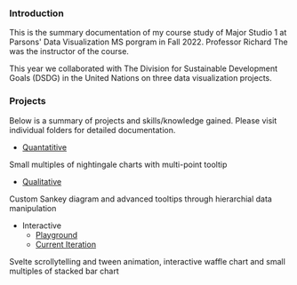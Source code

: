 ### Introduction

This is the summary documentation of my course study of Major Studio 1 at Parsons' Data Visualization MS porgram in Fall 2022. Professor Richard The was the instructor of the course.

This year we collaborated with The Division for Sustainable Development Goals (DSDG) in the United Nations on three data visualization projects.

### Projects

Below is a summary of projects and skills/knowledge gained. Please visit individual folders for detailed documentation.

- [Quantatitive](https://github.com/muonius/msdv-major-studio-1/tree/master/01_quantitative_project)

Small multiples of nightingale charts with multi-point tooltip

- [Qualitative](https://github.com/muonius/msdv-major-studio-1/tree/master/02_qualitative_project)

Custom Sankey diagram and advanced tooltips through hierarchial data manipulation

- Interactive
  - [Playground](https://github.com/muonius/msdv-major-studio-1/tree/master/03_interactive_project)
  - [Current Iteration](https://github.com/muonius/msdv-ms1-interactive-leisure-time)

Svelte scrollytelling and tween animation, interactive waffle chart and small multiples of stacked bar chart
